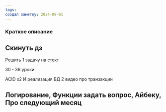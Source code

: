 ```yaml
---
tags: 
создал заметку: 2024-09-01
---
```

### Краткое описание
## Скинуть дз

Решить 1 задачу на стект

30 - 36 уроки

ACID x2 
И реализация БД
2 видео про транзакции

## Логирование, Функции задать вопрос, Айбеку, Про следующий месяц